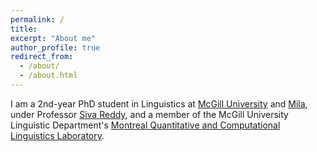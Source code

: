 ```yaml
---
permalink: /
title: 
excerpt: "About me"
author_profile: true
redirect_from: 
  - /about/
  - /about.html
---
```


I am a 2nd-year PhD student in Linguistics at <a href="https://www.mcgill.ca/linguistics/">McGill University</a> and <a href="https://mila.quebec/en/">Mila</a>, under Professor <a href="https://sivareddy.in/">Siva Reddy</a>, and a member of the McGill University Linguistic Department's <a href="https://mcqll.org/">Montreal Quantitative and Computational Linguistics Laboratory</a>.